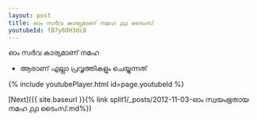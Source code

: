 ```yaml
---
layout: post
title: ഓം സർവ കാര്യമാണ് നമഹ ൧൧ ടൈംസ്
youtubeId: fB7y6OH3dc8
---
```

 
 
 ഓം സർവ കാര്യമാണ് നമഹ 
 
 -  ആരാണ് എല്ലാ പ്രവൃത്തികളും ചെയ്യുന്നത് 
 
  
 
  
 
 
 
 
 
 


{% include youtubePlayer.html id=page.youtubeId %}
 
[Next]({{ site.baseurl }}{% link  split1/_posts/2012-11-03-ഓം സ്വയംഭൂതായ നമഹ ൧൧ ടൈംസ്.md%})
 
